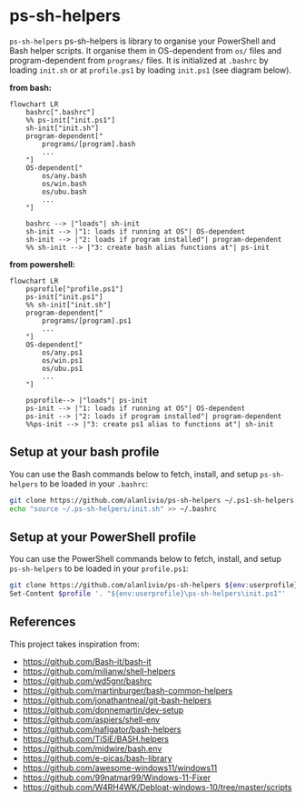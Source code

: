 # ps-sh-helpers

`ps-sh-helpers` ps-sh-helpers is library to organise your PowerShell and Bash helper scripts. It organise them in OS-dependent from `os/` files and program-dependent from `programs/` files. It is initialized at `.bashrc` by loading `init.sh` or at `profile.ps1` by loading `init.ps1` (see diagram below).

**from bash:**

```mermaid
flowchart LR
    bashrc[".bashrc"]
    %% ps-init["init.ps1"]
    sh-init["init.sh"]
    program-dependent["
        programs/[program].bash
        ...
    "]
    OS-dependent["
        os/any.bash
        os/win.bash
        os/ubu.bash
        ...
    "]
    
    bashrc --> |"loads"| sh-init
    sh-init --> |"1: loads if running at OS"| OS-dependent
    sh-init --> |"2: loads if program installed"| program-dependent
    %% sh-init --> |"3: create bash alias functions at"| ps-init
```

**from powershell:**

```mermaid
flowchart LR
    psprofile["profile.ps1"]
    ps-init["init.ps1"]
    %% sh-init["init.sh"]
    program-dependent["
        programs/[program].ps1
        ...
    "]
    OS-dependent["
        os/any.ps1
        os/win.ps1
        os/ubu.ps1
        ...
    "]

    psprofile--> |"loads"| ps-init
    ps-init --> |"1: loads if running at OS"| OS-dependent
    ps-init --> |"2: loads if program installed"| program-dependent
    %%ps-init --> |"3: create ps1 alias to functions at"| sh-init
```

## Setup at your bash profile

You can use the Bash commands below to fetch, install, and setup `ps-sh-helpers` to be loaded in your `.bashrc`:

```bash
git clone https://github.com/alanlivio/ps-sh-helpers ~/.ps1-sh-helpers
echo "source ~/.ps-sh-helpers/init.sh" >> ~/.bashrc
```

## Setup at your PowerShell profile

You can use the PowerShell commands below to fetch, install, and setup `ps-sh-helpers` to be loaded in your `profile.ps1`:

```bash
git clone https://github.com/alanlivio/ps-sh-helpers ${env:userprofile}\ps1-sh-helpers
Set-Content $profile '. "${env:userprofile}\ps-sh-helpers\init.ps1"'
```

## References

This project takes inspiration from:

- <https://github.com/Bash-it/bash-it>
- <https://github.com/milianw/shell-helpers>
- <https://github.com/wd5gnr/bashrc>
- <https://github.com/martinburger/bash-common-helpers>
- <https://github.com/jonathantneal/git-bash-helpers>
- <https://github.com/donnemartin/dev-setup>
- <https://github.com/aspiers/shell-env>
- <https://github.com/nafigator/bash-helpers>
- <https://github.com/TiSiE/BASH.helpers>
- <https://github.com/midwire/bash.env>
- <https://github.com/e-picas/bash-library>
- <https://github.com/awesome-windows11/windows11>
- <https://github.com/99natmar99/Windows-11-Fixer>
- <https://github.com/W4RH4WK/Debloat-windows-10/tree/master/scripts>
